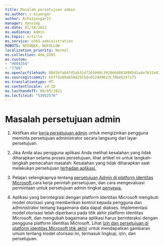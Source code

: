 ```yaml
---
title: Masalah persetujuan admin
ms.author: v-aiyengar
author: AshaIyengar21
manager: dansimp
ms.date: 01/18/2021
ms.audience: Admin
ms.topic: article
ms.service: o365-administration
ROBOTS: NOINDEX, NOFOLLOW
localization_priority: Normal
ms.collection: Adm_O365
ms.custom:
- "9004354"
- "7786"
ms.openlocfilehash: 08d3bfa84fd5ab31d7165090c392866d863898545ade7631e820a100eef89dea
ms.sourcegitcommit: b5f7da89a650d2915dc652449623c78be6247175
ms.translationtype: MT
ms.contentlocale: id-ID
ms.lasthandoff: 08/05/2021
ms.locfileid: "53952576"
---
```

# <a name="admin-consent-issues"></a>Masalah persetujuan admin

1. Aktifkan alur [kerja persetujuan admin](https://docs.microsoft.com/azure/active-directory/manage-apps/configure-admin-consent-workflow) untuk mengizinkan pengguna meminta persetujuan administrator secara langsung dari layar persetujuan.

1. Jika Anda atau pengguna aplikasi Anda melihat kesalahan yang tidak diharapkan selama proses persetujuan, lihat artikel ini untuk langkah-langkah pemecahan masalah: Kesalahan yang tidak diharapkan saat melakukan persetujuan [terhadap aplikasi.](https://docs.microsoft.com/azure/active-directory/manage-apps/application-sign-in-unexpected-user-consent-error)

1. Pelajari selengkapnya tentang [persetujuan Admin di platform identitas Microsoft,](https://docs.microsoft.com/azure/active-directory/develop/v2-admin-consent)cara kerja perintah persetujuan, dan cara mengevaluasi permintaan untuk persetujuan admin tingkat [penyewa.](https://docs.microsoft.com/azure/active-directory/manage-apps/manage-consent-requests#evaluating-a-request-for-tenant-wide-admin-consent) [](https://docs.microsoft.com/azure/active-directory/develop/v2-admin-consent)

1. Aplikasi yang berintegrasi dengan platform identitas Microsoft mengikuti model otorisasi yang memberikan kontrol kepada pengguna dan administrator tentang bagaimana data dapat diakses. Implementasi model otorisasi telah diperbarui pada titik akhir platform identitas Microsoft, dan mengubah bagaimana aplikasi harus berinteraksi dengan pengguna platform identitas Microsoft. Lihat [Izin dan persetujuan di platform identitas Microsoft titik akhir](https://docs.microsoft.com/azure/active-directory/manage-apps/manage-consent-requests#evaluating-a-request-for-tenant-wide-admin-consent) untuk mendapatkan gambaran umum tentang model otorisasi ini, termasuk lingkup, izin, dan persetujuan.
